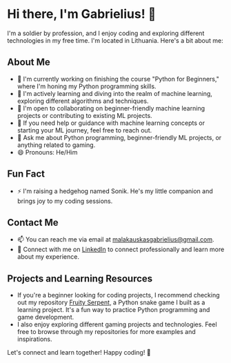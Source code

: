 # Hi there, I'm Gabrielius! 👋

I'm a soldier by profession, and I enjoy coding and exploring different technologies in my free time. I'm located in Lithuania. Here's a bit about me:

## About Me

- 🔭 I'm currently working on finishing the course "Python for Beginners," where I'm honing my Python programming skills.
- 🌱 I'm actively learning and diving into the realm of machine learning, exploring different algorithms and techniques.
- 👯 I'm open to collaborating on beginner-friendly machine learning projects or contributing to existing ML projects.
- 🤔 If you need help or guidance with machine learning concepts or starting your ML journey, feel free to reach out.
- 💬 Ask me about Python programming, beginner-friendly ML projects, or anything related to gaming.
- 😄 Pronouns: He/Him

## Fun Fact

- ⚡ I'm raising a hedgehog named Sonik. He's my little companion and brings joy to my coding sessions.

## Contact Me

- 📫 You can reach me via email at [malakauskasgabrielius@gmail.com](mailto:your-email@example.com).
- 💼 Connect with me on [LinkedIn](https://www.linkedin.com/in/gabrielius-malakauskas-b12975272/) to connect professionally and learn more about my experience.

## Projects and Learning Resources

- If you're a beginner looking for coding projects, I recommend checking out my repository [Fruity Serpent](https://github.com/your-username/Fruity-Serpent), a Python snake game I built as a learning project. It's a fun way to practice Python programming and game development.
- I also enjoy exploring different gaming projects and technologies. Feel free to browse through my repositories for more examples and inspirations.

Let's connect and learn together! Happy coding! 🚀
